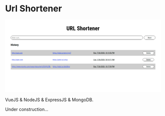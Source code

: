 # Url Shortener

![The project's screenshot.](ss/ss.png)

VueJS & NodeJS & ExpressJS & MongoDB.

Under construction...

